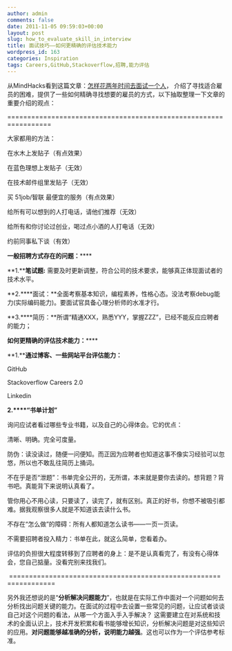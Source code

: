 ```yaml
---
author: admin
comments: false
date: 2011-11-05 09:59:03+00:00
layout: post
slug: how_to_evaluate_skill_in_interview
title: 面试技巧——如何更精确的评估技术能力
wordpress_id: 163
categories: Inspiration
tags: Careers,GitHub,Stackoverflow,招聘,能力评估
---
```




从MindHacks看到这篇文章：[怎样花两年时间去面试一个人](http://mindhacks.cn/2011/11/04/how-to-interview-a-person-for-two-years/)， 介绍了寻找适合雇员的困难，提供了一些如何精确寻找想要的雇员的方式，以下抽取整理一下文章的重要介绍的观点：

=================================================================




大家都用的方法：

在水木上发贴子（有点效果）

在蓝色理想上发贴子（无效）

在技术邮件组里发贴子（无效）

买 51job/智联 最便宜的服务（有点效果）

给所有可以想到的人打电话，请他们推荐（无效）

给所有和你讨论过创业，喝过点小酒的人打电话（无效）

约前同事私下谈（有效）



**一般招聘方式存在的问题：******

**1.****笔试题:** 需要及时更新调整，符合公司的技术要求，能够真正体现面试者的技术水平。

**2.****面试：**全面考察基本知识，编程素养，性格心态。没法考察debug能力(实际编码能力)。要面试官具备心理分析师的水准才行。

**3.****简历：**所谓“精通XXX，熟悉YYY，掌握ZZZ”，已经不能反应应聘者的能力；



**如何更精确的评估技术能力：******

**1.****通过博客、一些网站平台评估能力：**

GitHub

Stackoverflow Careers 2.0

Linkedin

**2.****“书单计划”**

询问应试者看过哪些专业书籍，以及自己的心得体会。它的优点：

清晰、明确。完全可度量。

防伪：读没读过，随便一问便知。而正因为应聘者也知道这事不像实习经验可以忽悠，所以也不敢乱往简历上捅词。

不在乎是否“泄题”：书单完全公开的，无所谓，本来就是要你去读的。想背题？背书吧。真能背下来说明认真看了。

管你用心不用心读，只要读了，读完了，就有区别。真正的好书，你想不被吸引都难。据我观察很多人就是不知道该去读什么书。

不存在“怎么做”的障碍：所有人都知道怎么读书——一页一页读。

不需要招聘者投入精力：书单在此，就这么简单，您看着办。

评估的负担很大程度转移到了应聘者的身上：是不是认真看完了，有没有心得体会，您自己掂量。没看完别来找我们。




 =================================================================




另外我还想说的是“**分析解决问题能力**”，也就是在实际工作中面对一个问题如何去分析找出问题关键的能力。在面试的过程中去设置一些常见的问题，让应试者谈谈自己对这个问题的看法，从哪一个方面入手入手解决？ 这需要建立在对系统和技术的全面认识上，技术开发积累和看书能够增长知识，分析解决问题是对这些知识的应用。**对问题能够越准确的分析，说明能力越强**。这也可以作为一个评估参考标准。
